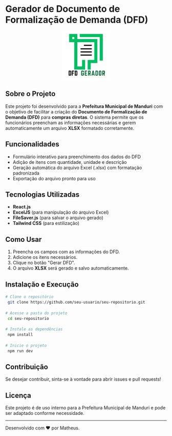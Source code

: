 # Gerador de Documento de Formalização de Demanda (DFD)
<p align="center">
  <img src="public/logo.png" alt="logo" width="150" style="max-width:100%;height:auto;" />
</p>


## Sobre o Projeto
Este projeto foi desenvolvido para a **Prefeitura Municipal de Manduri** com o objetivo de facilitar a criação do **Documento de Formalização de Demanda (DFD)** para **compras diretas**. O sistema permite que os funcionários preencham as informações necessárias e gerem automaticamente um arquivo **XLSX** formatado corretamente.

## Funcionalidades
- Formulário interativo para preenchimento dos dados do DFD
- Adição de itens com quantidade, unidade e descrição
- Geração automática do arquivo Excel (.xlsx) com formatação padronizada
- Exportação do arquivo pronto para uso

## Tecnologias Utilizadas
- **React.js**
- **ExcelJS** (para manipulação do arquivo Excel)
- **FileSaver.js** (para salvar o arquivo gerado)
- **Tailwind CSS** (para estilização)

## Como Usar
1. Preencha os campos com as informações do DFD.
2. Adicione os itens necessários.
3. Clique no botão "Gerar DFD".
4. O arquivo **XLSX** será gerado e salvo automaticamente.

## Instalação e Execução
```sh
# Clone o repositório
 git clone https://github.com/seu-usuario/seu-repositorio.git

# Acesse a pasta do projeto
 cd seu-repositorio

# Instale as dependências
 npm install

# Inicie o projeto
 npm run dev
```

## Contribuição
Se desejar contribuir, sinta-se à vontade para abrir issues e pull requests!

## Licença
Este projeto é de uso interno para a Prefeitura Municipal de Manduri e pode ser adaptado conforme necessidade.

---
Desenvolvido com ❤ por Matheus.

